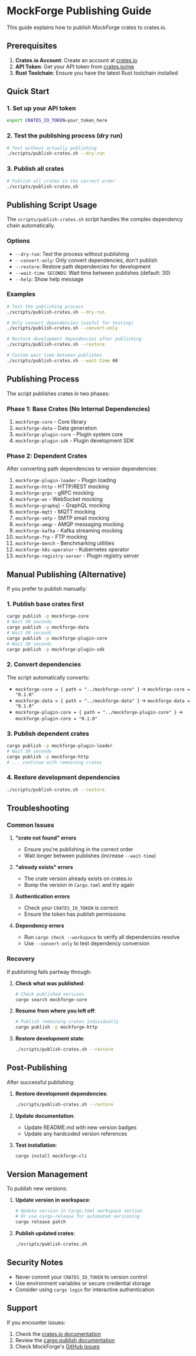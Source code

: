 # MockForge Publishing Guide

This guide explains how to publish MockForge crates to crates.io.

## Prerequisites

1. **Crates.io Account**: Create an account at [crates.io](https://crates.io)
2. **API Token**: Get your API token from [crates.io/me](https://crates.io/me)
3. **Rust Toolchain**: Ensure you have the latest Rust toolchain installed

## Quick Start

### 1. Set up your API token

```bash
export CRATES_IO_TOKEN=your_token_here
```

### 2. Test the publishing process (dry run)

```bash
# Test without actually publishing
./scripts/publish-crates.sh --dry-run
```

### 3. Publish all crates

```bash
# Publish all crates in the correct order
./scripts/publish-crates.sh
```

## Publishing Script Usage

The `scripts/publish-crates.sh` script handles the complex dependency chain automatically.

### Options

- `--dry-run`: Test the process without publishing
- `--convert-only`: Only convert dependencies, don't publish
- `--restore`: Restore path dependencies for development
- `--wait-time SECONDS`: Wait time between publishes (default: 30)
- `--help`: Show help message

### Examples

```bash
# Test the publishing process
./scripts/publish-crates.sh --dry-run

# Only convert dependencies (useful for testing)
./scripts/publish-crates.sh --convert-only

# Restore development dependencies after publishing
./scripts/publish-crates.sh --restore

# Custom wait time between publishes
./scripts/publish-crates.sh --wait-time 60
```

## Publishing Process

The script publishes crates in two phases:

### Phase 1: Base Crates (No Internal Dependencies)
1. `mockforge-core` - Core library
2. `mockforge-data` - Data generation
3. `mockforge-plugin-core` - Plugin system core
4. `mockforge-plugin-sdk` - Plugin development SDK

### Phase 2: Dependent Crates
After converting path dependencies to version dependencies:
1. `mockforge-plugin-loader` - Plugin loading
2. `mockforge-http` - HTTP/REST mocking
3. `mockforge-grpc` - gRPC mocking
4. `mockforge-ws` - WebSocket mocking
5. `mockforge-graphql` - GraphQL mocking
6. `mockforge-mqtt` - MQTT mocking
7. `mockforge-smtp` - SMTP email mocking
8. `mockforge-amqp` - AMQP messaging mocking
9. `mockforge-kafka` - Kafka streaming mocking
10. `mockforge-ftp` - FTP mocking
11. `mockforge-bench` - Benchmarking utilities
12. `mockforge-k8s-operator` - Kubernetes operator
13. `mockforge-registry-server` - Plugin registry server

## Manual Publishing (Alternative)

If you prefer to publish manually:

### 1. Publish base crates first

```bash
cargo publish -p mockforge-core
# Wait 30 seconds
cargo publish -p mockforge-data
# Wait 30 seconds
cargo publish -p mockforge-plugin-core
# Wait 30 seconds
cargo publish -p mockforge-plugin-sdk
```

### 2. Convert dependencies

The script automatically converts:
- `mockforge-core = { path = "../mockforge-core" }` → `mockforge-core = "0.1.0"`
- `mockforge-data = { path = "../mockforge-data" }` → `mockforge-data = "0.1.0"`
- `mockforge-plugin-core = { path = "../mockforge-plugin-core" }` → `mockforge-plugin-core = "0.1.0"`

### 3. Publish dependent crates

```bash
cargo publish -p mockforge-plugin-loader
# Wait 30 seconds
cargo publish -p mockforge-http
# ... continue with remaining crates
```

### 4. Restore development dependencies

```bash
./scripts/publish-crates.sh --restore
```

## Troubleshooting

### Common Issues

1. **"crate not found" errors**
   - Ensure you're publishing in the correct order
   - Wait longer between publishes (increase `--wait-time`)

2. **"already exists" errors**
   - The crate version already exists on crates.io
   - Bump the version in `Cargo.toml` and try again

3. **Authentication errors**
   - Check your `CRATES_IO_TOKEN` is correct
   - Ensure the token has publish permissions

4. **Dependency errors**
   - Run `cargo check --workspace` to verify all dependencies resolve
   - Use `--convert-only` to test dependency conversion

### Recovery

If publishing fails partway through:

1. **Check what was published**:
   ```bash
   # Check published versions
   cargo search mockforge-core
   ```

2. **Resume from where you left off**:
   ```bash
   # Publish remaining crates individually
   cargo publish -p mockforge-http
   ```

3. **Restore development state**:
   ```bash
   ./scripts/publish-crates.sh --restore
   ```

## Post-Publishing

After successful publishing:

1. **Restore development dependencies**:
   ```bash
   ./scripts/publish-crates.sh --restore
   ```

2. **Update documentation**:
   - Update README.md with new version badges
   - Update any hardcoded version references

3. **Test installation**:
   ```bash
   cargo install mockforge-cli
   ```

## Version Management

To publish new versions:

1. **Update version in workspace**:
   ```bash
   # Update version in Cargo.toml workspace section
   # Or use cargo-release for automated versioning
   cargo release patch
   ```

2. **Publish updated crates**:
   ```bash
   ./scripts/publish-crates.sh
   ```

## Security Notes

- Never commit your `CRATES_IO_TOKEN` to version control
- Use environment variables or secure credential storage
- Consider using `cargo login` for interactive authentication

## Support

If you encounter issues:

1. Check the [crates.io documentation](https://doc.rust-lang.org/cargo/reference/publishing.html)
2. Review the [cargo publish documentation](https://doc.rust-lang.org/cargo/commands/cargo-publish.html)
3. Check MockForge's [GitHub issues](https://github.com/SaaSy-Solutions/mockforge/issues)
